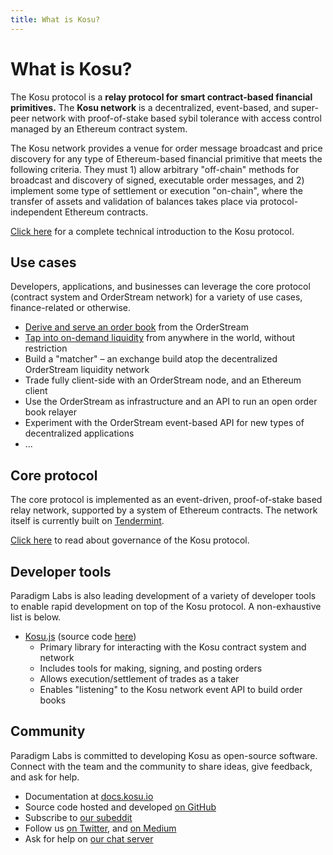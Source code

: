 ```yaml
---
title: What is Kosu?
---
```


# What is Kosu?

The Kosu protocol is a **relay protocol for smart contract-based financial primitives.** The **Kosu network** is a decentralized, event-based, and super-peer network with proof-of-stake based sybil tolerance with access control managed by an Ethereum contract system.

The Kosu network provides a venue for order message broadcast and price discovery for any type of Ethereum-based financial primitive that meets the following criteria. They must 1) allow arbitrary "off-chain" methods for broadcast and discovery of signed, executable order messages, and 2) implement some type of settlement or execution "on-chain", where the transfer of assets and validation of balances takes place via protocol-independent Ethereum contracts.

[Click here](./overview/) for a complete technical introduction to the Kosu protocol.

## Use cases

Developers, applications, and businesses can leverage the core protocol (contract system and OrderStream network) for a variety of use cases, finance-related or otherwise.

-   [Derive and serve an order book](https://github.com/ParadigmFoundation/OrderStream-SRA) from the OrderStream
-   [Tap into on-demand liquidity](./overview/readme.md#protocol-design) from anywhere in the world, without restriction
-   Build a "matcher" – an exchange build atop the decentralized OrderStream liquidity network
-   Trade fully client-side with an OrderStream node, and an Ethereum client
-   Use the OrderStream as infrastructure and an API to run an open order book relayer
-   Experiment with the OrderStream event-based API for new types of decentralized applications
-   ...

## Core protocol

The core protocol is implemented as an event-driven, proof-of-stake based relay network, supported by a system of Ethereum contracts. The network itself is currently built on [Tendermint](https://tendermint.com/).

[Click here](./overview/governance.md) to read about governance of the Kosu protocol.

## Developer tools

Paradigm Labs is also leading development of a variety of developer tools to enable rapid development on top of the Kosu protocol. A non-exhaustive list is below.

-   [Kosu.js](./kosu.js/) (source code [here](https://github.com/ParadigmFoundation/kosu-monorepo))
    -   Primary library for interacting with the Kosu contract system and network
    -   Includes tools for making, signing, and posting orders
    -   Allows execution/settlement of trades as a taker
    -   Enables "listening" to the Kosu network event API to build order books

## Community

Paradigm Labs is committed to developing Kosu as open-source software. Connect with the team and the community to share ideas, give feedback, and ask for help.

-   Documentation at [docs.kosu.io](https://docs.kosu.io)
-   Source code hosted and developed [on GitHub](https://github.com/ParadigmFoundation)
-   Subscribe to [our subeddit](https://reddit.com/r/ParadigmFoundation)
-   Follow us [on Twitter](https://twitter.com/paradigmfdn), and [on Medium](https://medium.com/paradigm-foundation)
-   Ask for help on [our chat server](https://chat.paradigm.market)
